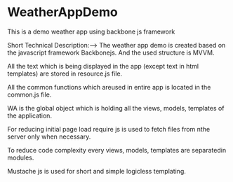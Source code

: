 WeatherAppDemo
==============

This is a demo weather app using backbone js framework

Short Technical Description:-->
The weather app demo is created based on the javascript framework Backbonejs. And the used structure is MVVM.

All the text which is being displayed in the app (except text in html templates) are stored in resource.js file.

All the common functions which areused in entire app is located in the common.js file.

WA is the global object which is holding all the views, models, templates of the application.

For reducing initial page load require js is used to fetch files from nthe server only when necessary.

To reduce code complexity every views, models, templates are separatedin modules.

Mustache js is used for short and simple logicless templating.

